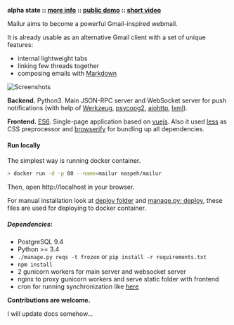 **alpha state :: [more info][info] :: [public demo][demo] :: [short video][video]**

[info]: https://pusto.org/mailur/
[demo]: http://mail.pusto.org
[video]: https://vimeo.com/145416826

Mailur aims to become a powerful Gmail-inspired webmail.

It is already usable as an alternative Gmail client with a set of unique features:
- internal lightweight tabs
- linking few threads together
- composing emails with [Markdown][]

[Markdown]: https://daringfireball.net/projects/markdown/syntax

![Screenshots](https://pusto.org/mailur/alpha/screenshots.gif)

**Backend.** Python3. Main JSON-RPC server and WebSocket server for push notifications (with help of [Werkzeug][], [psycopg2][], [aiohttp][], [lxml][]).

[Werkzeug]: http://werkzeug.pocoo.org/
[psycopg2]: http://initd.org/psycopg/
[aiohttp]: http://aiohttp.readthedocs.org/
[lxml]: http://lxml.de/

**Frontend.** [ES6][]. Single-page application based on [vuejs][]. Also it used [less][] as CSS preprocessor and [browserify][] for bundling up all dependencies.

[es6]: http://www.ecma-international.org/ecma-262/6.0/
[vuejs]: http://vuejs.org/
[less]: http://lesscss.org/
[browserify]: http://browserify.org/

#### Run locally
The simplest way is running docker container.

```bash
> docker run -d -p 80 --name=mailur naspeh/mailur
```

Then, open http://localhost in your browser.

For manual installation look at [deploy folder](https://github.com/naspeh/mailur/tree/master/deploy) and [manage.py: deploy](https://github.com/naspeh/mailur/blob/master/manage.py#L302), these files are used for deploying to docker container.

##### Dependencies:
- PostgreSQL 9.4
- Python >= 3.4
- `./manage.py reqs -t frozen` or `pip install -r requirements.txt`
- `npm install`
- 2 gunicorn workers for main server and websocket server
- nginx to proxy gunicorn workers and serve static folder with frontend
- cron for running synchronization like [here](https://github.com/naspeh/mailur/blob/master/deploy/fcrontab)

**Contributions are welcome.**

I will update docs somehow...
